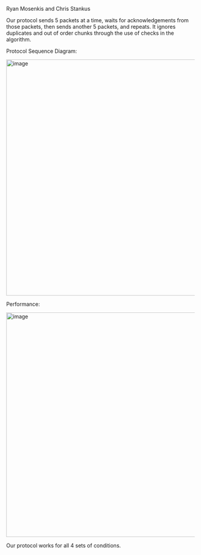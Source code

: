 Ryan Mosenkis and Chris Stankus

Our protocol sends 5 packets at a time, waits for acknowledgements from those packets, then sends another 5 packets, and repeats. 
It ignores duplicates and out of order chunks through the use of checks in the algorithm.


Protocol Sequence Diagram:

<img width="629" alt="image" src="https://user-images.githubusercontent.com/72368941/220288346-63fdfa77-31b1-43ab-b991-f30071a746d8.png">

Performance:

<img width="598" alt="image" src="https://user-images.githubusercontent.com/72368941/220288091-5723c147-9351-4d3d-a8e2-95cb07dfe8ad.png">


Our protocol works for all 4 sets of conditions.
